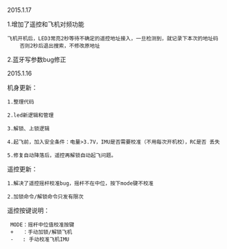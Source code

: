 ﻿

2015.1.17

1.增加了遥控和飞机对频功能

	飞机开机后，LED3常亮2秒等待不确定的遥控地址接入，一旦检测到，就记录下本次的地址码
        否则2秒后退出搜索，不修改原地址

2.蓝牙写参数bug修正


2015.1.16

机身更新：

    1.整理代码
    
    2.led新逻辑和管理
    
    3.解锁、上锁逻辑
    
    4.起飞前，加入安全条件：电量>3.7V，IMU是否需要校准（不用每次开机校），RC是否 丢失
    
    5.修复自动降落后，遥控再解锁自动起飞问题。
    
遥控更新：

    1.解决了遥控摇杆校准bug，摇杆不在中位，按下mode键不校准
    
    2.加锁命令/解锁命令只发有限次
    
遥控按键说明：

     MODE：摇杆中位值校准按键
     +   ：手动加锁/解锁飞机
     -   : 手动校准飞机IMU

